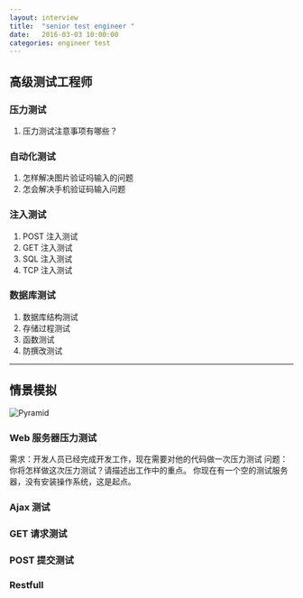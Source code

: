 ```yaml
---
layout: interview
title:  "senior test engineer "
date:   2016-03-03 10:00:00
categories: engineer test
---
```


高级测试工程师
-----

### 压力测试

1. 压力测试注意事项有哪些？

### 自动化测试

1. 怎样解决图片验证吗输入的问题
1. 怎会解决手机验证码输入问题

### 注入测试

1. POST 注入测试
1. GET 注入测试
1. SQL 注入测试
1. TCP 注入测试

### 数据库测试

1. 数据库结构测试
1. 存储过程测试
1. 函数测试
1. 防撰改测试

- - -

## 情景模拟

![Pyramid](../images/testing/Pyramid.png)


### Web 服务器压力测试

需求：开发人员已经完成开发工作，现在需要对他的代码做一次压力测试
问题：你将怎样做这次压力测试？请描述出工作中的重点。
你现在有一个空的测试服务器，没有安装操作系统，这是起点。

### Ajax 测试

### GET 请求测试

### POST 提交测试

### Restfull 

